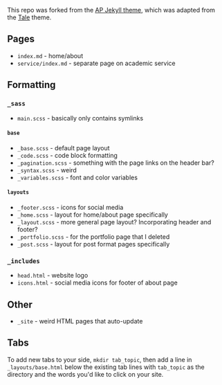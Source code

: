 This repo was forked from the [AP Jekyll theme](https://github.com/kssim/ap), which was adapted from the [Tale](https://github.com/chesterhow/tale) theme. 

## Pages

* `index.md` - home/about
* `service/index.md` - separate page on academic service

## Formatting

### `_sass`

* `main.scss` - basically only contains symlinks

#### `base`

* `_base.scss` - default page layout
* `_code.scss` - code block formatting
* `_pagination.scss` - something with the page links on the header bar?
* `_syntax.scss` - weird
* `_variables.scss` - font and color variables

#### `layouts`

* `_footer.scss` - icons for social media
* `_home.scss` - layout for home/about page specifically
* `_layout.scss` - more general page layout? Incorporating header and footer?
* `_portfolio.scss` - for the portfolio page that I deleted
* `_post.scss` - layout for post format pages specifically

### `_includes`

* `head.html` - website logo
* `icons.html` - social media icons for footer of about page

## Other

* `_site` - weird HTML pages that auto-update

## Tabs
To add new tabs to your side, `mkdir tab_topic`, then add a line in `_layouts/base.html` below the existing tab lines with `tab_topic` as the directory and the words you'd like to click on your site.  
